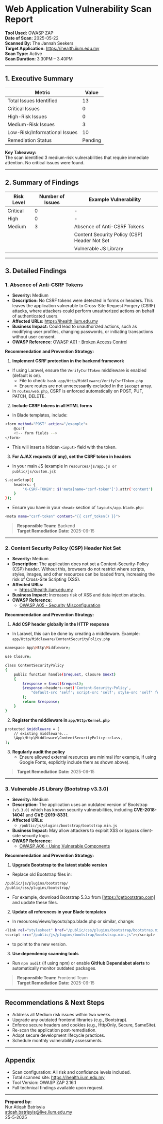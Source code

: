 # Web Application Vulnerability Scan Report

**Tool Used:** OWASP ZAP  
**Date of Scan:** 2025-05-22  
**Scanned By:** The Jannah Seekers  
**Target Application:** https://ihealth.iium.edu.my  
**Scan Type:** Active  
**Scan Duration:** 3.30PM – 3.40PM  

---

## 1. Executive Summary

| Metric                         | Value            |
|-------------------------------|------------------|
| Total Issues Identified       | 13    |
| Critical Issues               | 0     |
| High-Risk Issues              | 0     |
| Medium-Risk Issues            | 3     |
| Low-Risk/Informational Issues | 10    |
| Remediation Status            |Pending|

**Key Takeaway:**  
The scan identified 3 medium-risk vulnerabilities that require immediate attention. No critical issues were found.  

---

## 2. Summary of Findings

| Risk Level | Number of Issues | Example Vulnerability          |
|------------|------------------|--------------------------------|
| Critical   | 0                | -  |
| High       | 0                | -  |
| Medium     | 3                | Absence of Anti-CSRF Tokens |
|            |                  | Content Security Policy (CSP) Header Not Set |
|            |                  | Vulnerable JS Library |

---

## 3. Detailed Findings

### 1. Absence of Anti-CSRF Tokens

- **Severity:** Medium   
- **Description:** No CSRF tokens were detected in forms or headers. This leaves the application vulnerable to Cross-Site Request Forgery (CSRF) attacks, where attackers could perform unauthorized actions on behalf of authenticated users.   
- **Affected URLs:** https://ihealth.iium.edu.my   
- **Business Impact:** Could lead to unauthorized actions, such as modifying user profiles, changing passwords, or initiating transactions without user consent.  
- **OWASP Reference:** [OWASP A01 - Broken Access Control](https://owasp.org/Top10/A01_2021-Broken_Access_Control)  

**Recommendation and Prevention Strategy:** 
1. **Implement CSRF protection in the backend framework**
  - If using Laravel, ensure the `VerifyCsrfToken` middleware is enabled (default is on).
    - File to check:
```bash app/Http/Middleware/VerifyCsrfToken.php ```
    - Ensure routes are not unnecessarily excluded in the `$except` array.
  - In `routes/web.php`, CSRF is enforced automatically on POST, PUT, PATCH, DELETE.  

2. **Include CSRF tokens in all HTML forms**
  - In Blade templates, include:
```bash
<form method="POST" action="/example">
    @csrf
    <!-- form fields -->
</form>
```
  - This will insert a hidden `<input>` field with the token.  

3. **For AJAX requests (if any), set the CSRF token in headers**
  - In your main JS (example in `resources/js/app.js or public/js/custom.js`):

```bash
$.ajaxSetup({
    headers: {
        'X-CSRF-TOKEN': $('meta[name="csrf-token"]').attr('content')
    }
});
```

  - Ensure you have in your `<head>` section of `layouts/app.blade.php`:

```bash
<meta name="csrf-token" content="{{ csrf_token() }}">
```

> **Responsible Team:** Backend    
> **Target Remediation Date:** 2025-06-15  

---

### 2. Content Security Policy (CSP) Header Not Set

- **Severity:** Medium 
- **Description:** The application does not set a Content-Security-Policy (CSP) header. Without this, browsers do not restrict where scripts, styles, images, and other resources can be loaded from, increasing the risk of Cross-Site Scripting (XSS).  
- **Affected URLs:**  
  -  https://ihealth.iium.edu.my  
- **Business Impact:** Increases risk of XSS and data injection attacks.  
- **OWASP Reference:**  
  - [OWASP A05 - Security Misconfiguration](https://owasp.org/Top10/A05_2021-Security_Misconfiguration/)  

**Recommendation and Prevention Strategy:** 
1. **Add CSP header globally in the HTTP response**
  - In Laravel, this can be done by creating a middleware. Example: `app/Http/Middleware/ContentSecurityPolicy.php`

```bash
namespace App\Http\Middleware;

use Closure;

class ContentSecurityPolicy
{
    public function handle($request, Closure $next)
    {
        $response = $next($request);
        $response->headers->set('Content-Security-Policy', 
            "default-src 'self'; script-src 'self'; style-src 'self' fonts.googleapis.com; font-src fonts.gstatic.com;"
        );
        return $response;
    }
}
```

2. **Register the middleware in `app/Http/Kernel.php`**
```bash
protected $middleware = [
    // existing middleware...
    \App\Http\Middleware\ContentSecurityPolicy::class,
];
```

3. **Regularly audit the policy**
   - Ensure allowed external resources are minimal (for example, if using Google Fonts, explicitly include them as shown above).
  
> **Target Remediation Date:** 2025-06-15  

---

### 3. Vulnerable JS Library (Bootstrap v3.3.0)

- **Severity:** Medium 
- **Description:** The application uses an outdated version of Bootstrap `(v3.3.0)` which has known security vulnerabilities, including **CVE-2018-14041** and **CVE-2019-8331**. 
- **Affected URLs:**  
  -  `/public/js/plugins/bootstrap/bootstrap.min.js`  
- **Business Impact:** May allow attackers to exploit XSS or bypass client-side security logic.  
- **OWASP Reference:**  
  - [OWASP A06 - Using Vulnerable Components](https://owasp.org/Top10/A06_2021-Vulnerable_and_Outdated_Components/)  

**Recommendation and Prevention Strategy:** 
1. **Upgrade Bootstrap to the latest stable version**
  - Replace old Bootstrap files in:

```bash
/public/js/plugins/bootstrap/
/public/css/plugins/bootstrap/
```

  - For example, download Bootstrap 5.3.x from [https://getbootstrap.com] and update these files.

2. **Update all references in your Blade templates**
  - In resources/views/layouts/app.blade.php or similar, change:

```bash
<link rel="stylesheet" href="/public/css/plugins/bootstrap/bootstrap.min.css">
<script src="/public/js/plugins/bootstrap/bootstrap.min.js"></script>
```

  - to point to the new version.

3. **Use dependency scanning tools**
  - Run `npm audit` (if using npm) or enable **GitHub Dependabot alerts** to automatically monitor outdated packages. 

> **Responsible Team:** Frontend Team    
> **Target Remediation Date:** 2025-06-15 
---

## Recommendations & Next Steps
- Address all Medium risk issues within two weeks.
- Upgrade any outdated frontend libraries (e.g., Bootstrap).
- Enforce secure headers and cookies (e.g., HttpOnly, Secure, SameSite).
- Re-scan the application post-remediation.
- Adopt secure development lifecycle practices.
- Schedule monthly vulnerability assessments.

---

## Appendix
- Scan configuration: All risk and confidence levels included.
- Total scanned site: https://ihealth.iium.edu.my
- Tool Version: OWASP ZAP 2.16.1
- Full technical findings available upon request.

---

**Prepared by:**  
Nur Atiqah Batrisyia  
atiqah.batrisyia@live.iium.edu.my  
25-5-2025
